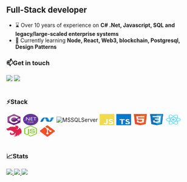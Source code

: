 ## Full-Stack developer

- ⌛ Over 10 years of experience on **C# .Net, Javascript, SQL and legacy/large-scaled enterprise systems**
- 🌱 Currently learning **Node, React, Web3, blockchain, Postgresql, Design Patterns**

### 📫Get in touch

<div>
  <a href="mailto:enzo.gehlen@outlook.com" target="_blank"><img src="https://img.shields.io/badge/Microsoft_Outlook-0078D4?style=for-the-badge&logo=microsoft-outlook&logoColor=white"/></a>
  <a href="https://www.linkedin.com/in/enzohenriquegehlen/" target="_blank"><img src="https://img.shields.io/badge/linkedin-%230077B5.svg?style=for-the-badge&logo=linkedin&logoColor=white"></a> 
</div>

<br>

### ⚡Stack
  
<div style="display: inline_block">
    <img align="center" alt="CSharp" height="30" width="40" src="https://raw.githubusercontent.com/devicons/devicon/master/icons/csharp/csharp-original.svg" />
    <img align="center" alt="DotNetCore" height="30" width="40" src="https://raw.githubusercontent.com/devicons/devicon/master/icons/dotnetcore/dotnetcore-original.svg" />
    <img align="center" alt="DotNetFramework" height="30" width="40" src="https://raw.githubusercontent.com/devicons/devicon/master/icons/dot-net/dot-net-original.svg" />
    <img align="center" alt="MSSQLServer" height="30" width="40" src="https://www.svgrepo.com/show/303229/microsoft-sql-server-logo.svg"/>
    <img align="center" alt="Javascript" height="30" width="40" src="https://raw.githubusercontent.com/devicons/devicon/master/icons/javascript/javascript-plain.svg" />
    <img align="center" alt="Typescript" height="30" width="40" src="https://raw.githubusercontent.com/devicons/devicon/master/icons/typescript/typescript-plain.svg" />
    <img align="center" alt="HTML" height="30" width="40" src="https://raw.githubusercontent.com/devicons/devicon/master/icons/html5/html5-original.svg" />
    <img align="center" alt="CSS" height="30" width="40" src="https://raw.githubusercontent.com/devicons/devicon/master/icons/css3/css3-original.svg" />
    <img align="center" alt="React" height="30" width="40" src="https://raw.githubusercontent.com/devicons/devicon/master/icons/react/react-original.svg" />
    <img align="center" alt="NestJS" height="30" width="40" src="https://raw.githubusercontent.com/devicons/devicon/master/icons/nestjs/nestjs-plain.svg" />
    <img align="center" alt="Node" height="30" width="40" src="https://raw.githubusercontent.com/devicons/devicon/master/icons/nodejs/nodejs-original.svg" />
    <img align="center" alt="Git" height="30" width="40" src="https://raw.githubusercontent.com/devicons/devicon/master/icons/git/git-original.svg" />
</div>

<br>

### 📈Stats

<div>
    <a href="https://github.com/egehlen">
    <img height="180em" src="https://github-readme-stats.vercel.app/api?username=egehlen&show_icons=true&include_all_commits=true&count_private=true"/>
    <img height="180em" src="https://github-readme-stats.vercel.app/api/top-langs/?username=egehlen&layout=compact&langs_count=7"/>
    <img height="230em" src="https://github-profile-summary-cards.vercel.app/api/cards/profile-details?username=egehlen&border_color=fff"/>
</div>
